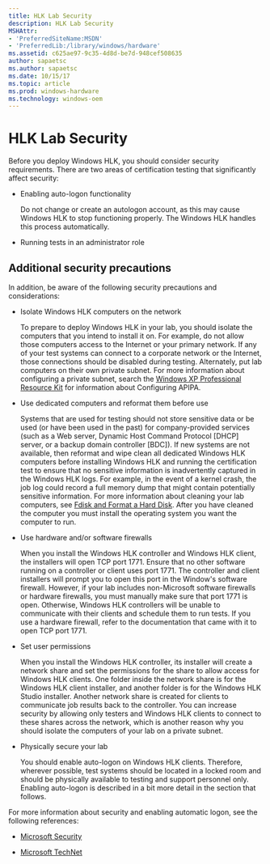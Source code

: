 ```yaml
---
title: HLK Lab Security
description: HLK Lab Security
MSHAttr:
- 'PreferredSiteName:MSDN'
- 'PreferredLib:/library/windows/hardware'
ms.assetid: c625ae97-9c35-4d8d-be7d-948cef508635
author: sapaetsc
ms.author: sapaetsc
ms.date: 10/15/17
ms.topic: article
ms.prod: windows-hardware
ms.technology: windows-oem
---
```


# HLK Lab Security


Before you deploy Windows HLK, you should consider security requirements. There are two areas of certification testing that significantly affect security:

-   Enabling auto-logon functionality

    Do not change or create an autologon account, as this may cause Windows HLK to stop functioning properly. The Windows HLK handles this process automatically.

-   Running tests in an administrator role

## <span id="Additional_security_precautions"></span><span id="additional_security_precautions"></span><span id="ADDITIONAL_SECURITY_PRECAUTIONS"></span>Additional security precautions


In addition, be aware of the following security precautions and considerations:

-   Isolate Windows HLK computers on the network

    To prepare to deploy Windows HLK in your lab, you should isolate the computers that you intend to install it on. For example, do not allow those computers access to the Internet or your primary network. If any of your test systems can connect to a corporate network or the Internet, those connections should be disabled during testing. Alternately, put lab computers on their own private subnet. For more information about configuring a private subnet, search the [Windows XP Professional Resource Kit](http://go.microsoft.com/fwlink/p/?linkid=63109) for information about Configuring APIPA.

-   Use dedicated computers and reformat them before use

    Systems that are used for testing should not store sensitive data or be used (or have been used in the past) for company-provided services (such as a Web server, Dynamic Host Command Protocol \[DHCP\] server, or a backup domain controller \[BDC\]). If new systems are not available, then reformat and wipe clean all dedicated Windows HLK computers before installing Windows HLK and running the certification test to ensure that no sensitive information is inadvertently captured in the Windows HLK logs. For example, in the event of a kernel crash, the job log could record a full memory dump that might contain potentially sensitive information. For more information about cleaning your lab computers, see [Fdisk and Format a Hard Disk](http://go.microsoft.com/fwlink/p/?LinkId=236083). After you have cleaned the computer you must install the operating system you want the computer to run.

-   Use hardware and/or software firewalls

    When you install the Windows HLK controller and Windows HLK client, the installers will open TCP port 1771. Ensure that no other software running on a controller or client uses port 1771. The controller and client installers will prompt you to open this port in the Window's software firewall. However, if your lab includes non-Microsoft software firewalls or hardware firewalls, you must manually make sure that port 1771 is open. Otherwise, Windows HLK controllers will be unable to communicate with their clients and schedule them to run tests. If you use a hardware firewall, refer to the documentation that came with it to open TCP port 1771.

-   Set user permissions

    When you install the Windows HLK controller, its installer will create a network share and set the permissions for the share to allow access for Windows HLK clients. One folder inside the network share is for the Windows HLK client installer, and another folder is for the Windows HLK Studio installer. Another network share is created for clients to communicate job results back to the controller. You can increase security by allowing only testers and Windows HLK clients to connect to these shares across the network, which is another reason why you should isolate the computers of your lab on a private subnet.

-   Physically secure your lab

    You should enable auto-logon on Windows HLK clients. Therefore, wherever possible, test systems should be located in a locked room and should be physically available to testing and support personnel only. Enabling auto-logon is described in a bit more detail in the section that follows.

For more information about security and enabling automatic logon, see the following references:

-   [Microsoft Security](http://go.microsoft.com/fwlink/p/?linkid=11569)

-   [Microsoft TechNet](http://go.microsoft.com/fwlink/p/?linkid=10111)

 

 






